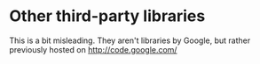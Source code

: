 <!--
  Copyright 2023, Gerwin Klein, Régis Décamps, Steve Rowe
  SPDX-License-Identifier: CC-BY-SA-4.0
-->

# Other third-party libraries

This is a bit misleading. They aren't libraries by Google,
but rather previously hosted on http://code.google.com/
